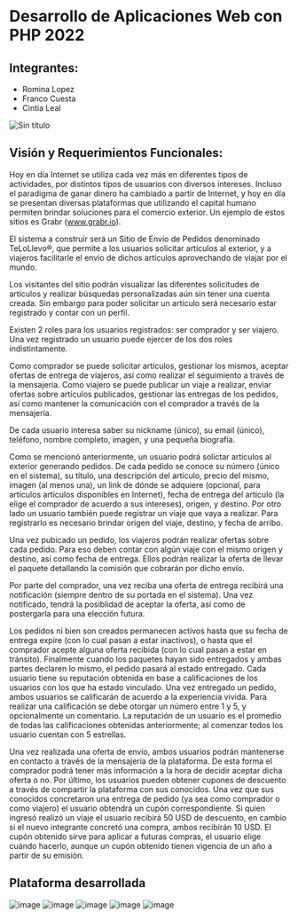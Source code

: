 # Desarrollo de Aplicaciones Web con PHP 2022
## Integrantes: 
- Romina Lopez <br>
- Franco Cuesta <br>
- Cintia Leal <br>

![Sin título](https://user-images.githubusercontent.com/66495366/168454794-5157f055-b3a8-4515-b343-01b6b2716358.png)
## Visión y Requerimientos Funcionales: <br>
Hoy en día Internet se utiliza cada vez más en diferentes tipos de actividades, por
distintos tipos de usuarios con diversos intereses. Incluso el paradigma de ganar dinero
ha cambiado a partir de Internet, y hoy en día se presentan diversas plataformas que
utilizando el capital humano permiten brindar soluciones para el comercio exterior. Un
ejemplo de estos sitios es Grabr (www.grabr.io).

El sistema a construir será un Sitio de Envío de Pedidos denominado TeLoLlevo®, que
permite a los usuarios solicitar artículos al exterior, y a viajeros facilitarle el envío de
dichos artículos aprovechando de viajar por el mundo.

Los visitantes del sitio podrán visualizar las diferentes solicitudes de artículos y realizar
búsquedas personalizadas aún sin tener una cuenta creada. Sin embargo para poder
solicitar un artículo será necesario estar registrado y contar con un perfil.

Existen 2 roles para los usuarios registrados: ser comprador y ser viajero. Una vez
registrado un usuario puede ejercer de los dos roles indistintamente.

Como comprador se puede solicitar artículos, gestionar los mismos, aceptar ofertas de
entrega de viajeros, así como realizar el seguimiento a través de la mensajería.
Como viajero se puede publicar un viaje a realizar, enviar ofertas sobre artículos
publicados, gestionar las entregas de los pedidos, así como mantener la comunicación
con el comprador a través de la mensajería.

De cada usuario interesa saber su nickname (único), su email (único), teléfono, nombre
completo, imagen, y una pequeña biografía.

Como se mencionó anteriormente, un usuario podrá solictar artículos al exterior
generando pedidos. De cada pedido se conoce su número (único en el sistema), su título,
una descripción del artículo, precio del mismo, imagen (al menos una), un link de
dónde se adquiere (opcional, para artículos artículos disponibles en Internet), fecha de
entrega del artículo (la elige el comprador de acuerdo a sus intereses), origen, y destino.
Por otro lado un usuario también puede registrar un viaje que vaya a realizar. Para
registrarlo es necesario brindar origen del viaje, destino, y fecha de arribo.

Una vez pubicado un pedido, los viajeros podrán realizar ofertas sobre cada pedido.
Para eso deben contar con algún viaje con el mismo origen y destino, así como fecha de
entrega. Ellos podrán realizar la oferta de llevar el paquete detallando la comisión que
cobrarán por dicho envío.

Por parte del comprador, una vez reciba una oferta de entrega recibirá una notificación
(siempre dentro de su portada en el sistema). Una vez notificado, tendrá la posiblidad
de aceptar la oferta, así como de postergarla para una elección futura.

Los pedidos ni bien son creados permanecen activos hasta que su fecha de entrega expire
(con lo cual pasan a estar inactivos), o hasta que el comprador acepte alguna oferta
recibida (con lo cual pasan a estar en tránsito). Finalmente cuando los paquetes hayan
sido entregados y ambas partes declaren lo mismo, el pedido pasará al estado entregado.
Cada usuario tiene su reputación obtenida en base a calificaciones de los usuarios con
los que ha estado vinculado. Una vez entregado un pedido, ambos usuarios se calificarán
de acuerdo a la experiencia vivida. Para realizar una calificación se debe otorgar un
número entre 1 y 5, y opcionalmente un comentario. La reputación de un usuario es el
promedio de todas las calificaciones obtenidas anteriormente; al comenzar todos los
usuario cuentan con 5 estrellas.

Una vez realizada una oferta de envío, ambos usuarios podrán mantenerse en contacto
a través de la mensajería de la plataforma. De esta forma el comprador podrá tener más
información a la hora de decidir aceptar dicha oferta o no.
Por último, los usuarios pueden obtener cupones de descuento a través de compartir la
plataforma con sus conocidos. Una vez que sus conocidos concretaron una entrega de
pedido (ya sea como comprador o como viajero) el usuario obtendrá un cupón
correspondiente. Si quien ingresó realizó un viaje el usuario recibirá 50 USD de
descuento, en cambio si el nuevo integrante concretó una compra, ambos recibirán 10
USD. El cupón obtenido sirve para aplicar a futuras compras, el usuario elige cuándo
hacerlo, aunque un cupón obtenido tienen vigencia de un año a partir de su emisión.
## Plataforma desarrollada
![image](https://user-images.githubusercontent.com/66495366/173108519-4da36877-1cb9-4a92-81c9-114ca2b9cc69.png)
![image](https://user-images.githubusercontent.com/66495366/173108630-4f45c9be-22d4-47a9-8822-f6d4db82b7e3.png)
![image](https://user-images.githubusercontent.com/66495366/173108683-09c6bc0c-72cb-479d-8733-a41a0ade7f2d.png)
![image](https://user-images.githubusercontent.com/66495366/173108890-da8f5268-9509-4a8f-bcff-55a77b09e826.png)
![image](https://user-images.githubusercontent.com/66495366/173108755-3d2064d4-152a-427c-a41c-b6ca673e15b0.png)



